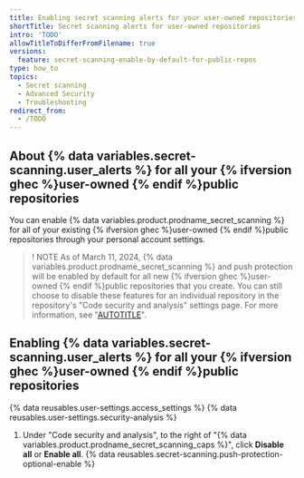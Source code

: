 ```yaml
---
title: Enabling secret scanning alerts for your user-owned repositories
shortTitle: Secret scanning alerts for user-owned repositories
intro: 'TODO'
allowTitleToDifferFromFilename: true
versions:
  feature: secret-scanning-enable-by-default-for-public-repos
type: how_to
topics:
  - Secret scanning
  - Advanced Security
  - Troubleshooting
redirect_from:
  - /TODO
---
```


## About {% data variables.secret-scanning.user_alerts %} for all your {% ifversion ghec %}user-owned {% endif %}public repositories

You can enable {% data variables.product.prodname_secret_scanning %} for all of your existing {% ifversion ghec %}user-owned {% endif %}public repositories through your personal account settings.

>! NOTE
> As of March 11, 2024, {% data variables.product.prodname_secret_scanning %} and push protection will be enabled by default for all new {% ifversion ghec %}user-owned {% endif %}public repositories that you create. You can still choose to disable these features for an individual repository in the repository's "Code security and analysis" settings page. For more information, see "[AUTOTITLE](/repositories/managing-your-repositorys-settings-and-features/enabling-features-for-your-repository/managing-security-and-analysis-settings-for-your-repository#enabling-or-disabling-security-and-analysis-features-for-public-repositories)".

## Enabling {% data variables.secret-scanning.user_alerts %} for all your {% ifversion ghec %}user-owned {% endif %}public repositories

{% data reusables.user-settings.access_settings %}
{% data reusables.user-settings.security-analysis %}
1. Under "Code security and analysis", to the right of "{% data variables.product.prodname_secret_scanning_caps %}", click **Disable all** or **Enable all**.
{% data reusables.secret-scanning.push-protection-optional-enable %}
